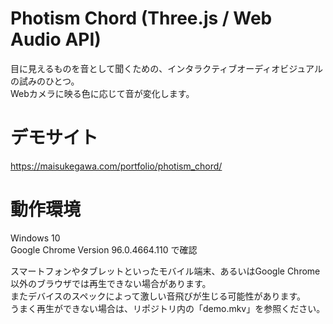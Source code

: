 # Photism Chord (Three.js / Web Audio API)
目に見えるものを音として聞くための、インタラクティブオーディオビジュアルの試みのひとつ。  
Webカメラに映る色に応じて音が変化します。

# デモサイト
https://maisukegawa.com/portfolio/photism_chord/

# 動作環境
Windows 10  
Google Chrome Version 96.0.4664.110 で確認

スマートフォンやタブレットといったモバイル端末、あるいはGoogle Chrome以外のブラウザでは再生できない場合があります。  
またデバイスのスペックによって激しい音飛びが生じる可能性があります。  
うまく再生ができない場合は、リポジトリ内の「demo.mkv」を参照ください。
